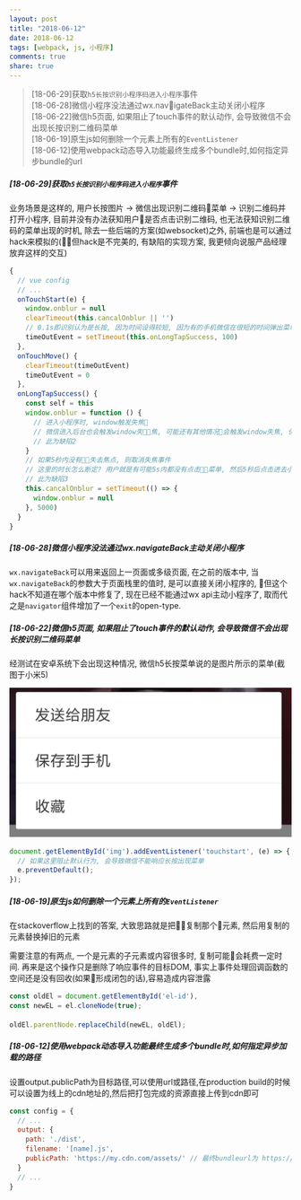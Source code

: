 ```yaml
---
layout: post
title: "2018-06-12"
date: 2018-06-12
tags: [webpack, js, 小程序]
comments: true
share: true
---
```


> [18-06-29]获取`h5长按识别小程序码进入小程序`事件 <br>
> [18-06-28]微信小程序没法通过wx.navigateBack主动关闭小程序 <br>
> [18-06-22]微信h5页面, 如果阻止了touch事件的默认动作, 会导致微信不会出现长按识别二维码菜单 <br>
> [18-06-19]原生js如何删除一个元素上所有的`EventListener` <br>
> [18-06-12]使用webpack动态导入功能最终生成多个bundle时,如何指定异步bundle的url <br>

##### [18-06-29]获取`h5长按识别小程序码进入小程序`事件

业务场景是这样的, 用户长按图片 -> 微信出现识别二维码菜单 -> 识别二维码并打开小程序, 目前并没有办法获知用户是否点击识别二维码, 也无法获知识别二维码的菜单出现的时机, 除去一些后端的方案(如websocket)之外, 前端也是可以通过hack来模拟的(但hack是不完美的, 有缺陷的实现方案, 我更倾向说服产品经理放弃这样的交互)

```js
{
  // vue config
  // ...
  onTouchStart(e) {
    window.onblur = null
    clearTimeout(this.cancalOnblur || '')
    // 0.1s即识别认为是长按, 因为时间设得较短, 因为有的手机微信在很短的时间弹出菜单了, 此处为缺陷1
    timeOutEvent = setTimeout(this.onLongTapSuccess, 100)
  },
  onTouchMove() {
    clearTimeout(timeOutEvent)
    timeOutEvent = 0
  },
  onLongTapSuccess() {
    const self = this
    window.onblur = function () {
      // 进入小程序时, window触发失焦
      // 微信进入后台也会触发window失焦, 可能还有其他情况会触发window失焦, 但还没有发现
      // 此为缺陷2
    }
    // 如果5秒内没有失去焦点, 则取消失焦事件
    // 这里的时长怎么断定? 用户就是有可能5s内都没有点击菜单, 然后5秒后点击进去小程序了
    // 此为缺陷3
    this.cancalOnblur = setTimeout(() => {
      window.onblur = null
    }, 5000)
  }
}
```

##### [18-06-28]微信小程序没法通过wx.navigateBack主动关闭小程序

`wx.navigateBack`可以用来返回上一页面或多级页面, 在之前的版本中, 当`wx.navigateBack`的参数大于页面栈里的值时, 是可以直接关闭小程序的, 但这个hack不知道在哪个版本中修复了, 现在已经不能通过wx api主动小程序了, 取而代之是`navigator`组件增加了一个`exit`的open-type.

##### [18-06-22]微信h5页面, 如果阻止了touch事件的默认动作, 会导致微信不会出现长按识别二维码菜单

经测试在安卓系统下会出现这种情况, 微信h5长按菜单说的是图片所示的菜单(截图于小米5)

![微信长按菜单](/images/2018-06/wx-contextmenu.png)

```js
document.getElementById('img').addEventListener('touchstart', (e) => {
  // 如果这里阻止默认行为, 会导致微信不能响应长按出现菜单
  e.preventDefault();
});
```


##### [18-06-19]原生js如何删除一个元素上所有的`EventListener`

在stackoverflow上找到的答案, 大致思路就是把复制那个元素, 然后用复制的元素替换掉旧的元素

需要注意的有两点, 一个是元素的子元素或内容很多时, 复制可能会耗费一定时间. 再来是这个操作只是删除了响应事件的目标DOM, 事实上事件处理回调函数的空间还是没有回收(如果形成闭包的话),容易造成内容泄露

```js
const oldEl = document.getElementById('el-id'),
const newEL = el.cloneNode(true);

oldEl.parentNode.replaceChild(newEL, oldEl);
```


##### [18-06-12]使用webpack动态导入功能最终生成多个bundle时,如何指定异步加载的路径

设置output.publicPath为目标路径,可以使用url或路径,在production build的时候可以设置为线上的cdn地址的,然后把打包完成的资源直接上传到cdn即可

```js
const config = {
  // ...
  output: {
    path: './dist', 
    filename: '[name].js',
    publicPath: 'https://my.cdn.com/assets/' // 最终bundleurl为 https://my.cdn.com/assets/[name].js
  }
  // ...
}
```
